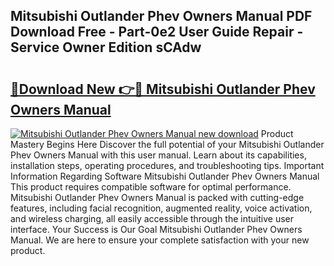 ## Mitsubishi Outlander Phev Owners Manual PDF Download Free - Part-0e2 User Guide Repair - Service Owner Edition sCAdw

# <h2><a href="http://cf26898.oget.top/?id=Mitsubishi+Outlander+Phev+Owners+Manual">🔗Download New 👉🔴 Mitsubishi Outlander Phev Owners Manual</a></h2>

[![Mitsubishi Outlander Phev Owners Manual new download](https://i.imgur.com/5g1atiW.png)](http://cf26898.oget.top/?id=Mitsubishi+Outlander+Phev+Owners+Manual)
Product Mastery Begins Here Discover the full potential of your Mitsubishi Outlander Phev Owners Manual with this user manual. Learn about its capabilities, installation steps, operating procedures, and troubleshooting tips. Important Information Regarding Software Mitsubishi Outlander Phev Owners Manual This product requires compatible software for optimal performance. Mitsubishi Outlander Phev Owners Manual is packed with cutting-edge features, including facial recognition, augmented reality, voice activation, and wireless charging, all easily accessible through the intuitive user interface. Your Success is Our Goal Mitsubishi Outlander Phev Owners Manual. We are here to ensure your complete satisfaction with your new product.

